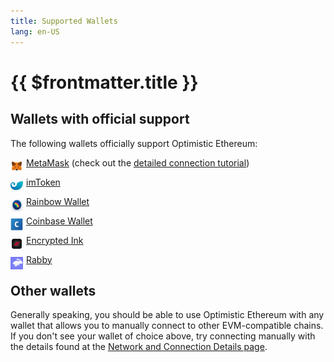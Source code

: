 ```yaml
---
title: Supported Wallets
lang: en-US
---
```


# {{ $frontmatter.title }}

## Wallets with official support

The following wallets officially support Optimistic Ethereum:

<img style="vertical-align:baseline; float:left; width:20px; height:20px; position:relative; top:4px; margin-right:5px" src="../../assets/logos/metamask.png">[MetaMask](https://metamask.io) (check out the [detailed connection tutorial](/docs/users/metamask.html))

<img style="vertical-align:baseline; float:left; width:20px; height:20px; position:relative; top:4px; margin-right:5px" src="../../assets/logos/imtoken.jpeg">[imToken](https://token.im)

<img style="vertical-align:baseline; float:left; width:20px; height:20px; position:relative; top:4px; margin-right:5px" src="../../assets/logos/rainbow.png">[Rainbow Wallet](https://rainbow.me)

<img style="vertical-align:baseline; float:left; width:20px; height:20px; position:relative; top:4px; margin-right:5px" src="../../assets/logos/coinbase-wallet.png">[Coinbase Wallet](https://wallet.coinbase.com/)

<img style="vertical-align:baseline; float:left; width:20px; height:20px; position:relative; top:4px; margin-right:5px" src="../../assets/logos/encryptedink.png">[Encrypted Ink](https://encrypted.ink/)

<img style="vertical-align:baseline; float:left; width:20px; height:20px; position:relative; top:4px; margin-right:5px" src="../../assets/logos/rabby.png">[Rabby](https://rabby.io/)

## Other wallets

Generally speaking, you should be able to use Optimistic Ethereum with any wallet that allows you to manually connect to other EVM-compatible chains.
If you don't see your wallet of choice above, try connecting manually with the details found at the [Network and Connection Details page](/docs/infra/networks.md).